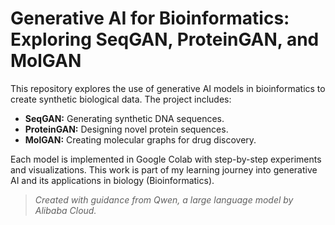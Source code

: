 # Generative AI for Bioinformatics: Exploring SeqGAN, ProteinGAN, and MolGAN

This repository explores the use of generative AI models in bioinformatics to create synthetic biological data. The project includes:

- **SeqGAN:** Generating synthetic DNA sequences.
- **ProteinGAN:** Designing novel protein sequences.
- **MolGAN:** Creating molecular graphs for drug discovery.

Each model is implemented in Google Colab with step-by-step experiments and visualizations. This work is part of my learning journey into generative AI and its applications in biology (Bioinformatics).

> _Created with guidance from Qwen, a large language model by Alibaba Cloud._
